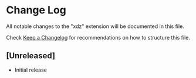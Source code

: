# Change Log

All notable changes to the "xdz" extension will be documented in this file.

Check [Keep a Changelog](http://keepachangelog.com/) for recommendations on how to structure this file.

## [Unreleased]

- Initial release

